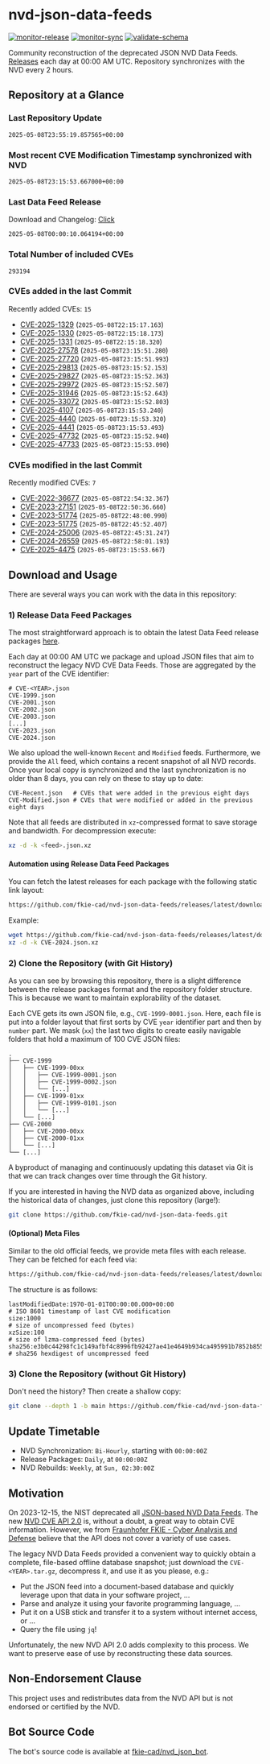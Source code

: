 # nvd-json-data-feeds

[![monitor-release](https://github.com/fkie-cad/nvd-json-data-feeds/actions/workflows/monitor_release.yml/badge.svg)](https://github.com/fkie-cad/nvd-json-data-feeds/actions/workflows/monitor_release.yml)
[![monitor-sync](https://github.com/fkie-cad/nvd-json-data-feeds/actions/workflows/monitor_sync.yml/badge.svg)](https://github.com/fkie-cad/nvd-json-data-feeds/actions/workflows/monitor_sync.yml)
[![validate-schema](https://github.com/fkie-cad/nvd-json-data-feeds/actions/workflows/validate_schema.yml/badge.svg)](https://github.com/fkie-cad/nvd-json-data-feeds/actions/workflows/validate_schema.yml)

Community reconstruction of the deprecated JSON NVD Data Feeds.
[Releases](https://github.com/fkie-cad/nvd-json-data-feeds/releases/latest) each day at 00:00 AM UTC.
Repository synchronizes with the NVD every 2 hours.

## Repository at a Glance

### Last Repository Update

```plain
2025-05-08T23:55:19.857565+00:00
```

### Most recent CVE Modification Timestamp synchronized with NVD

```plain
2025-05-08T23:15:53.667000+00:00
```

### Last Data Feed Release

Download and Changelog: [Click](https://github.com/fkie-cad/nvd-json-data-feeds/releases/latest)

```plain
2025-05-08T00:00:10.064194+00:00
```

### Total Number of included CVEs

```plain
293194
```

### CVEs added in the last Commit

Recently added CVEs: `15`

- [CVE-2025-1329](CVE-2025/CVE-2025-13xx/CVE-2025-1329.json) (`2025-05-08T22:15:17.163`)
- [CVE-2025-1330](CVE-2025/CVE-2025-13xx/CVE-2025-1330.json) (`2025-05-08T22:15:18.173`)
- [CVE-2025-1331](CVE-2025/CVE-2025-13xx/CVE-2025-1331.json) (`2025-05-08T22:15:18.320`)
- [CVE-2025-27578](CVE-2025/CVE-2025-275xx/CVE-2025-27578.json) (`2025-05-08T23:15:51.280`)
- [CVE-2025-27720](CVE-2025/CVE-2025-277xx/CVE-2025-27720.json) (`2025-05-08T23:15:51.993`)
- [CVE-2025-29813](CVE-2025/CVE-2025-298xx/CVE-2025-29813.json) (`2025-05-08T23:15:52.153`)
- [CVE-2025-29827](CVE-2025/CVE-2025-298xx/CVE-2025-29827.json) (`2025-05-08T23:15:52.363`)
- [CVE-2025-29972](CVE-2025/CVE-2025-299xx/CVE-2025-29972.json) (`2025-05-08T23:15:52.507`)
- [CVE-2025-31946](CVE-2025/CVE-2025-319xx/CVE-2025-31946.json) (`2025-05-08T23:15:52.643`)
- [CVE-2025-33072](CVE-2025/CVE-2025-330xx/CVE-2025-33072.json) (`2025-05-08T23:15:52.803`)
- [CVE-2025-4107](CVE-2025/CVE-2025-41xx/CVE-2025-4107.json) (`2025-05-08T23:15:53.240`)
- [CVE-2025-4440](CVE-2025/CVE-2025-44xx/CVE-2025-4440.json) (`2025-05-08T23:15:53.320`)
- [CVE-2025-4441](CVE-2025/CVE-2025-44xx/CVE-2025-4441.json) (`2025-05-08T23:15:53.493`)
- [CVE-2025-47732](CVE-2025/CVE-2025-477xx/CVE-2025-47732.json) (`2025-05-08T23:15:52.940`)
- [CVE-2025-47733](CVE-2025/CVE-2025-477xx/CVE-2025-47733.json) (`2025-05-08T23:15:53.090`)


### CVEs modified in the last Commit

Recently modified CVEs: `7`

- [CVE-2022-36677](CVE-2022/CVE-2022-366xx/CVE-2022-36677.json) (`2025-05-08T22:54:32.367`)
- [CVE-2023-27151](CVE-2023/CVE-2023-271xx/CVE-2023-27151.json) (`2025-05-08T22:50:36.660`)
- [CVE-2023-51774](CVE-2023/CVE-2023-517xx/CVE-2023-51774.json) (`2025-05-08T22:48:00.990`)
- [CVE-2023-51775](CVE-2023/CVE-2023-517xx/CVE-2023-51775.json) (`2025-05-08T22:45:52.407`)
- [CVE-2024-25006](CVE-2024/CVE-2024-250xx/CVE-2024-25006.json) (`2025-05-08T22:45:31.247`)
- [CVE-2024-26559](CVE-2024/CVE-2024-265xx/CVE-2024-26559.json) (`2025-05-08T22:58:01.193`)
- [CVE-2025-4475](CVE-2025/CVE-2025-44xx/CVE-2025-4475.json) (`2025-05-08T23:15:53.667`)


## Download and Usage

There are several ways you can work with the data in this repository:

### 1) Release Data Feed Packages

The most straightforward approach is to obtain the latest Data Feed release packages [here](https://github.com/fkie-cad/nvd-json-data-feeds/releases/latest).

Each day at 00:00 AM UTC we package and upload JSON files that aim to reconstruct the legacy NVD CVE Data Feeds.
Those are aggregated by the `year` part of the CVE identifier:

```
# CVE-<YEAR>.json
CVE-1999.json
CVE-2001.json
CVE-2002.json
CVE-2003.json
[...]
CVE-2023.json
CVE-2024.json
```

We also upload the well-known `Recent` and `Modified` feeds.
Furthermore, we provide the `All` feed, which contains a recent snapshot of all NVD records.
Once your local copy is synchronized and the last synchronization is no older than 8 days, you can rely on these to stay up to date:

```plain
CVE-Recent.json   # CVEs that were added in the previous eight days
CVE-Modified.json # CVEs that were modified or added in the previous eight days
```

Note that all feeds are distributed in `xz`-compressed format to save storage and bandwidth.
For decompression execute:

```sh
xz -d -k <feed>.json.xz
```

#### Automation using Release Data Feed Packages

You can fetch the latest releases for each package with the following static link layout:

```sh
https://github.com/fkie-cad/nvd-json-data-feeds/releases/latest/download/CVE-<YEAR>.json.xz
```

Example:

```sh
wget https://github.com/fkie-cad/nvd-json-data-feeds/releases/latest/download/CVE-2024.json.xz
xz -d -k CVE-2024.json.xz
```

### 2) Clone the Repository (with Git History)

As you can see by browsing this repository, there is a slight difference between the release packages format and the repository folder structure.
This is because we want to maintain explorability of the dataset.

Each CVE gets its own JSON file, e.g., `CVE-1999-0001.json`.
Here, each file is put into a folder layout that first sorts by CVE `year` identifier part and then by `number` part.
We mask (`xx`) the last two digits to create easily navigable folders that hold a maximum of 100 CVE JSON files:

```plain
.
├── CVE-1999
│   ├── CVE-1999-00xx
│   │   ├── CVE-1999-0001.json
│   │   ├── CVE-1999-0002.json
│   │   └── [...]
│   ├── CVE-1999-01xx
│   │   ├── CVE-1999-0101.json
│   │   └── [...]
│   └── [...]
├── CVE-2000
│   ├── CVE-2000-00xx
│   ├── CVE-2000-01xx
│   └── [...]
└── [...]
```

A byproduct of managing and continuously updating this dataset via Git is that we can track changes over time through the Git history.

If you are interested in having the NVD data as organized above, including the historical data of changes, just clone this repository (large!):

```sh
git clone https://github.com/fkie-cad/nvd-json-data-feeds.git
```

#### (Optional) Meta Files

Similar to the old official feeds, we provide meta files with each release. They can be fetched for each feed via:

```sh
https://github.com/fkie-cad/nvd-json-data-feeds/releases/latest/download/CVE-<YEAR>.meta
```

The structure is as follows:

```plain
lastModifiedDate:1970-01-01T00:00:00.000+00:00                          # ISO 8601 timestamp of last CVE modification
size:1000                                                               # size of uncompressed feed (bytes)
xzSize:100                                                              # size of lzma-compressed feed (bytes)
sha256:e3b0c44298fc1c149afbf4c8996fb92427ae41e4649b934ca495991b7852b855 # sha256 hexdigest of uncompressed feed
```

### 3) Clone the Repository (without Git History)

Don't need the history? Then create a shallow copy:

```sh
git clone --depth 1 -b main https://github.com/fkie-cad/nvd-json-data-feeds.git
```


## Update Timetable

* NVD Synchronization: `Bi-Hourly`, starting with `00:00:00Z`
* Release Packages: `Daily`, at `00:00:00Z`
* NVD Rebuilds: `Weekly`, at `Sun, 02:30:00Z`


## Motivation

On 2023-12-15, the NIST deprecated all [JSON-based NVD Data Feeds](https://nvd.nist.gov/vuln/data-feeds#divRetirementBanner-1).
The new [NVD CVE API 2.0](https://nvd.nist.gov/developers/vulnerabilities) is, without a doubt, a great way to obtain CVE information.
However, we from [Fraunhofer FKIE - Cyber Analysis and Defense](https://www.fkie.fraunhofer.de/en/departments/cad.html) believe that the API does not cover a variety of use cases.

The legacy NVD Data Feeds provided a convenient way to quickly obtain a complete, file-based offline database snapshot; just download the `CVE-<YEAR>.tar.gz`, decompress it, and use it as you please, e.g.:

- Put the JSON feed into a document-based database and quickly leverage upon that data in your software project, ...
- Parse and analyze it using your favorite programming language, ...
- Put it on a USB stick and transfer it to a system without internet access, or ...
- Query the file using `jq`!

Unfortunately, the new NVD API 2.0 adds complexity to this process.
We want to preserve ease of use by reconstructing these data sources.

## Non-Endorsement Clause

This project uses and redistributes data from the NVD API but is not endorsed or certified by the NVD.

## Bot Source Code

The bot's source code is available at [fkie-cad/nvd\_json\_bot](https://github.com/fkie-cad/nvd_json_bot).